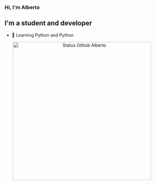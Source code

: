 ### Hi, I'm Alberto

## I'm a student and developer

- 🌱 Learning Python and Python

<div align="center">
<img width="450em" alt="Status Github Alberto" src="https://github-readme-stats.vercel.app/api?username=albertowill&show_icons=true&theme=dracula" />
</div>

